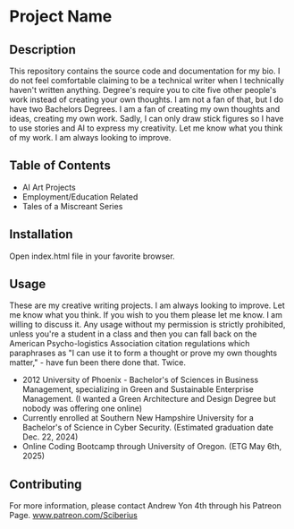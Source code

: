# Project Name

## Description

This repository contains the source code and documentation for my bio. I do not feel comfortable claiming to be a technical writer when I technically haven't written anything. Degree's require you to cite five other people's work instead of creating your own thoughts. I am not a fan of that, but I do have two Bachelors Degrees. I am a fan of creating my own thoughts and ideas, creating my own work. Sadly, I can only draw stick figures so I have to use stories and AI to express my creativity. Let me know what you think of my work. I am always looking to improve.

## Table of Contents

- AI Art Projects
- Employment/Education Related
- Tales of a Miscreant Series

## Installation

Open index.html file in your favorite browser.

## Usage

These are my creative writing projects. I am always looking to improve. Let me know what you think. If you wish to you them please let me know. I am willing to discuss it. Any usage without my permission is strictly prohibited, unless you're a student in a class and then you can fall back on the American Psycho-logistics Association citation regulations which paraphrases as "I can use it to form a thought or prove my own thoughts matter," - have fun been there done that. Twice.

- 2012 University of Phoenix - Bachelor's of Sciences in Business Management, specializing in Green  and Sustainable Enterprise Management. (I wanted a Green Architecture and Design Degree but nobody was offering one online)
- Currently enrolled at Southern New Hampshire University for a Bachelor's of Science in Cyber Security. (Estimated graduation date Dec. 22, 2024)
- Online Coding Bootcamp through University of Oregon. (ETG May 6th, 2025)

## Contributing

For more information, please contact Andrew Yon 4th through his Patreon Page. 
www.patreon.com/Sciberius
